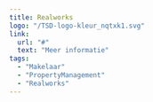 ```yaml
---
title: Realworks
logo: "/TSD-logo-kleur_nqtxk1.svg"
link:
  url: "#"
  text: "Meer informatie"
tags:
  - "Makelaar"
  - "PropertyManagement"
  - "Realworks"
---
```

